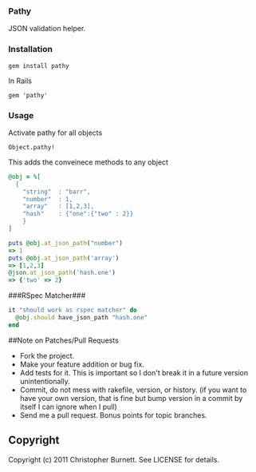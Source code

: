 ### Pathy ###

  JSON validation helper.

### Installation ###

    gem install pathy

  In Rails

    gem 'pathy'  

### Usage ###

  Activate pathy for all objects

    Object.pathy!

  This adds the conveinece methods to any object

```ruby
@obj = %[ 
  {
    "string"  : "barr",
    "number"  : 1,
    "array"   : [1,2,3],
    "hash"    : {"one":{"two" : 2}}
    }
]

puts @obj.at_json_path("number")
=> 1
puts @obj.at_json_path('array')
=> [1,2,3]
@json.at_json_path('hash.one')
=> {'two' => 2}
```

###RSpec Matcher###

```ruby
it "should work as rspec matcher" do
  @obj.should have_json_path "hash.one"
end
```


##Note on Patches/Pull Requests
 
* Fork the project.
* Make your feature addition or bug fix.
* Add tests for it. This is important so I don't break it in a
  future version unintentionally.
* Commit, do not mess with rakefile, version, or history.
  (if you want to have your own version, that is fine but bump version in a commit by itself I can ignore when I pull)
* Send me a pull request. Bonus points for topic branches.

## Copyright

Copyright (c) 2011 Christopher Burnett. See LICENSE for details.
